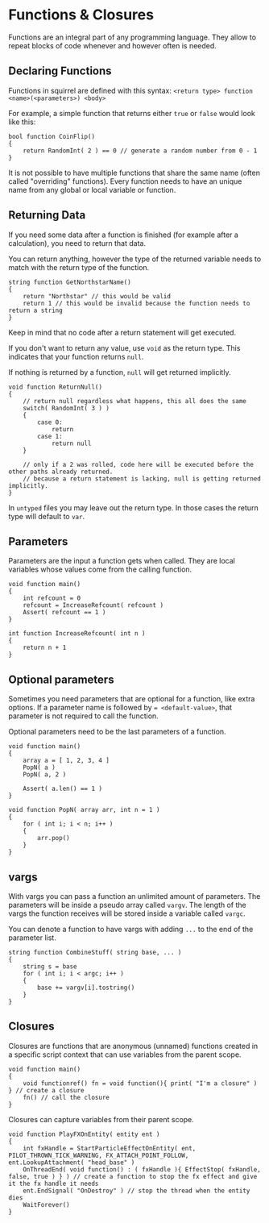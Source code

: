 # Functions & Closures

Functions are an integral part of any programming language. They allow to repeat blocks of code whenever and however often is needed.

## Declaring Functions

Functions in squirrel are defined with this syntax: `<return type> function <name>(<parameters>) <body>`

For example, a simple function that returns either `true` or `false` would look like this:

```squirrel
bool function CoinFlip()
{
    return RandomInt( 2 ) == 0 // generate a random number from 0 - 1
}
```

It is not possible to have multiple functions that share the same name (often called "overriding" functions). Every function needs to have an unique name from any global or local variable or function.

## Returning Data

If you need some data after a function is finished (for example after a calculation), you need to return that data.

You can return anything, however the type of the returned variable needs to match with the return type of the function.

```squirrel
string function GetNorthstarName()
{
    return "Northstar" // this would be valid
    return 1 // this would be invalid because the function needs to return a string
}
```

Keep in mind that no code after a return statement will get executed.

If you don't want to return any value, use `void` as the return type. This indicates that your function returns `null`.

If nothing is returned by a function, `null` will get returned implicitly.

```squirrel
void function ReturnNull()
{
    // return null regardless what happens, this all does the same
    switch( RandomInt( 3 ) )
    {
        case 0:
            return
        case 1:
            return null
    }

    // only if a 2 was rolled, code here will be executed before the other paths already returned.
    // because a return statement is lacking, null is getting returned implicitly.
}
```

In `untyped` files you may leave out the return type. In those cases the return type will default to `var`.

## Parameters

Parameters are the input a function gets when called. They are local variables whose values come from the calling function.

```squirrel
void function main()
{
    int refcount = 0
    refcount = IncreaseRefcount( refcount )
    Assert( refcount == 1 )
}

int function IncreaseRefcount( int n )
{
    return n + 1
}
```

## Optional parameters

Sometimes you need parameters that are optional for a function, like extra options. If a parameter name is followed by `= <default-value>`, that parameter is not required to call the function.

Optional parameters need to be the last parameters of a function.

```squirrel
void function main()
{
    array a = [ 1, 2, 3, 4 ]
    PopN( a )
    PopN( a, 2 )

    Assert( a.len() == 1 )
}

void function PopN( array arr, int n = 1 )
{
    for ( int i; i < n; i++ )
    {
        arr.pop()
    }
}
```

## vargs

With vargs you can pass a function an unlimited amount of parameters. The parameters will be inside a pseudo array called `vargv`. The length of the vargs the function receives will be stored inside a variable called `vargc`.

You can denote a function to have vargs with adding `...` to the end of the parameter list.

```squirrel
string function CombineStuff( string base, ... )
{
    string s = base
    for ( int i; i < argc; i++ )
    {
        base += vargv[i].tostring()
    }
}
```

## Closures

Closures are functions that are anonymous (unnamed) functions created in a specific script context that can use variables from the parent scope.

```squirrel
void function main()
{
    void functionref() fn = void function(){ print( "I'm a closure" ) } // create a closure
    fn() // call the closure
}
```

Closures can capture variables from their parent scope.

```squirrel
void function PlayFXOnEntity( entity ent )
{
    int fxHandle = StartParticleEffectOnEntity( ent, PILOT_THROWN_TICK_WARNING, FX_ATTACH_POINT_FOLLOW, ent.LookupAttachment( "head_base" )
    OnThreadEnd( void function() : ( fxHandle ){ EffectStop( fxHandle, false, true ) } ) // create a function to stop the fx effect and give it the fx handle it needs
    ent.EndSignal( "OnDestroy" ) // stop the thread when the entity dies
    WaitForever()
}
```
